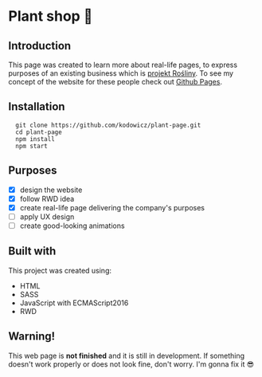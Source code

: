 # Plant shop :leaves:

## Introduction
This page was created to learn more about real-life pages, to express purposes of an existing business which is [projekt Rośliny](https://www.facebook.com/projektrosliny/). To see my concept of the website for these people check out [Github Pages](https://kodowicz.github.io/plant-page).

## Installation

```
  git clone https://github.com/kodowicz/plant-page.git
  cd plant-page
  npm install
  npm start
```

## Purposes
- [x] design the website
- [x] follow RWD idea
- [x] create real-life page delivering the company's purposes
- [ ] apply UX design
- [ ] create good-looking animations

## Built with
This project was created using:
+ HTML
+ SASS
+ JavaScript with ECMAScript2016
+ RWD

## Warning!

This web page is **not finished** and it is still in development. If something doesn't work properly or does not look fine, don't worry. I'm gonna fix it :sunglasses:
